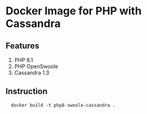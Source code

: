 # Docker Image for PHP with Cassandra

## Features
  1. PHP 8.1
  2. PHP OpenSwoole
  3. Cassandra 1.3
## Instruction
```
  docker build -t php8-swoole-cassandra .
```